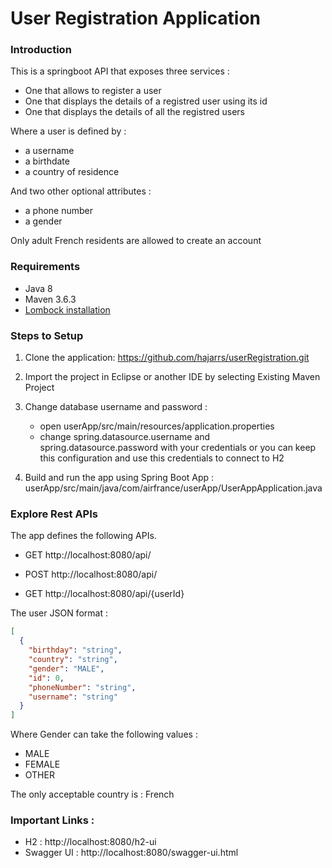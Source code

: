 # User Registration Application

### Introduction

This is a springboot API that exposes three services :
- One that allows to register a user
- One that displays the details of a registred user using its id
- One that displays the details of all the registred users 

Where a user is defined by :

- a username
- a birthdate
- a country of residence

And two other optional attributes :

- a phone number
- a gender

Only adult French residents are allowed to create an account

### Requirements

- Java 8
- Maven 3.6.3
- [Lombock installation](https://algoclinic.com/install-lombok.html)


### Steps to Setup

1. Clone the application:  https://github.com/hajarrs/userRegistration.git

2. Import the project in Eclipse or another IDE by selecting Existing Maven Project

3. Change database username and password : 
    - open userApp/src/main/resources/application.properties
    - change spring.datasource.username and spring.datasource.password with your credentials or you can keep this configuration and use this credentials to connect to H2

4. Build and run the app using Spring Boot App : userApp/src/main/java/com/airfrance/userApp/UserAppApplication.java

### Explore Rest APIs

The app defines the following APIs.

- GET http://localhost:8080/api/

- POST http://localhost:8080/api/

- GET http://localhost:8080/api/{userId}

The user JSON format :
```json
[
  {
    "birthday": "string",
    "country": "string",
    "gender": "MALE",
    "id": 0,
    "phoneNumber": "string",
    "username": "string"
  }
]
```
Where Gender can take the following values :
- MALE
- FEMALE
- OTHER

The only acceptable country is : French

### Important Links :
- H2 : http://localhost:8080/h2-ui
- Swagger UI : http://localhost:8080/swagger-ui.html


